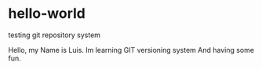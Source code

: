 # hello-world
testing git repository system

Hello, my Name is Luis.
Im learning GIT versioning system
And having some fun.
